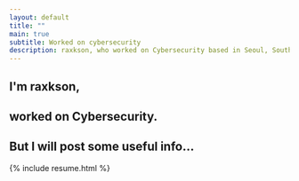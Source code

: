 ```yaml
---
layout: default
title: ""
main: true
subtitle: Worked on cybersecurity
description: raxkson, who worked on Cybersecurity based in Seoul, South Korea.
---
```

<div class="intro-animation">
<section class="explanation">
    <h1 class="intro">
    I'm raxkson,
    </h1>
    <h1 class="intro">worked on Cybersecurity.
    </h1>
    <h2 class="intro">But I will post some useful info...</h2>
</section>
</div>
{% include resume.html %}

